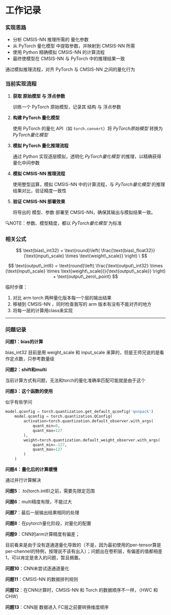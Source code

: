# 工作记录

### 实现思路

+ 分析 CMSIS-NN 推理所需的 量化参数
+ 从 PyTorch 量化模型 中提取参数，并映射到 CMSIS-NN 所需
+ 使用 Python 精确模拟 CMSIS-NN 的计算流程
+ 最终使模型在 CMSIS-NN 与 PyTorch 中的推理结果一致

通过模拟推理流程，对齐 PyTorch 与 CMSIS-NN 之间的量化行为

### 当前实现流程

1. **获取 原始模型 与 浮点参数**

   训练一个 PyTorch 原始模型，记录其 结构 与 浮点参数

2. **构建 PyTorch 量化模型**

   使用 PyTorch 的量化 API（如 `torch.convert`）将 *PyTorch原始模型* 转换为 *PyTorch量化模型*

3. **模拟 PyTorch 量化推理流程**

   通过 Python 实现逐层模拟，透明化 *PyTorch量化模型* 的推理，以精确获得量化中间参数

4. **模拟 CMSIS-NN 推理流程**

   使用整型运算，模拟 CMSIS-NN 中的计算流程，与 *PyTorch量化模型* 的推理结果对比，验证精度一致性

5. **验证 CMSIS-NN 部署效果**

   将导出的 模型、参数 部署至 CMSIS-NN，确保其输出与模拟结果一致。

🔍NOTE：参数、模型精度，都以 *PyTorch量化模型* 为标准

### 相关公式

$$
\text{bias\_int32} = \text{round}\left( \frac{\text{bias\_float32}}{\text{input\_scale} \times \text{weight\_scale}} \right)
\
$$

$$
\text{output\_int8} = \text{round}\left( \frac{\text{output\_int32} \times (\text{input\_scale} \times \text{weight\_scale})}{\text{output\_scale}} \right) + \text{output\_zero\_point}
$$





临时步骤：

1. 对比 arm torch 两种量化版本每一个层的输出结果
2. 移植到 CMSIS-NN ，同时检查我写的 arm 版本有没有不能对齐的地方
3. 将每一层的计算用class来实现





---

### 问题记录

**问题1：bias的计算**

bias_int32 目前是用 weight_scale 和 input_scale 来算的，但是王师兄说的是看作定点数，只参考数量级

**问题2：shift和multi**

 当前计算方式有问题，无法和torch的量化准确率匹配可能就是由于这个

**问题3：这个函数的使用**

似乎有些学问

```python
model.qconfig = torch.quantization.get_default_qconfig('qnnpack')
    model.qconfig = torch.quantization.QConfig(
        activation=torch.quantization.default_observer.with_args(
            quant_min=0,          
            quant_max=127         
        ),
        weight=torch.quantization.default_weight_observer.with_args(
            quant_min=-127,        
            quant_max=127          
        )
    )
```

**问题4：量化后的计算缓慢**

通过并行计算解决

**问题5**：.to(torch.int8)之前，需要先限定范围

**问题6**：multi精度有限，不能过大

**问题7**：最后一层输出结果相同的处理

**问题8**：在pytorch量化阶段，对量化的配置

**问题9**：CNN的arm计算精度有偏差；

目前看来是由于没有逐通道量化导致的（不是，因为最初使用的per-tensor算是per-chennel的特例，按理说不该有出入）；问题出在卷积层，有偏差的值都相差1，可以肯定是舍入的问题，暂且搁置。

**问题10**：CNN未尝试逐通道量化

**问题11**：CMSIS-NN 的数据排列规则

**问题12**：在CNN计算时，CMSIS-NN 和 Torch 的数据顺序不一样，（HWC 和 CHW）

**问题13**：CNN层 数据进入 FC层之前要转换维度顺序 
